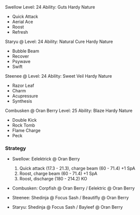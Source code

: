 Swellow
Level: 24
Ability: Guts
Hardy Nature
- Quick Attack
- Aerial Ace
- Roost
- Refresh

Staryu @ 
Level: 24
Ability: Natural Cure
Hardy Nature
- Bubble Beam
- Recover
- Psywave
- Swift

Steenee @
Level: 24
Ability: Sweet Veil
Hardy Nature
- Razor Leaf
- Charm
- Acupressure
- Synthesis

Combusken @ Oran Berry
Level: 25
Ability: Blaze
Hardy Nature
- Double Kick
- Rock Tomb
- Flame Charge
- Peck

### Strategy

- Swellow: Eelektrick @ Oran Berry

    1. Quick attack (17.3 - 21.3), charge beam (60 - 71.4) +1 SpA
    2. Roost, charge beam (60 - 71.4) +1 SpA
    3. Roost, discharge (180 - 214.2) KO

- Combusken: Corpfish @ Oran Berry / Eelektric @ Oran Berry

- Steenee: Shedinja @ Focus Sash / Beautifly @ Oran Berry

- Staryu: Shedinja @ Focus Sash / Bayleef @ Oran Berry
